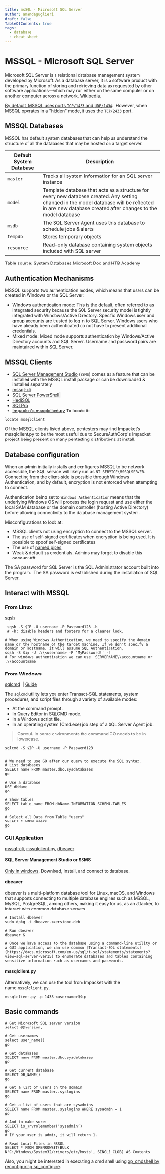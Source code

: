```yaml
---
title: msSQL - Microsoft SQL Server
author: amandaguglieri
draft: false
TableOfContents: true
tags:
  - database
  - cheat sheet
---
```


# MSSQL - Microsoft SQL Server

Microsoft SQL Server is a relational database management system developed by Microsoft. As a database server, it is a software product with the primary function of storing and retrieving data as requested by other software applications—which may run either on the same computer or on another computer across a network. [Wikipedia](https://en.wikipedia.org/wiki/Microsoft_SQL_Server).

[By default, MSSQL uses ports `TCP/1433` and `UDP/1434`](1433-mssql.md).  However, when MSSQL operates in a "hidden" mode, it uses the `TCP/2433` port.
## MSSQL Databases

MSSQL has default system databases that can help us understand the structure of all the databases that may be hosted on a target server.

|Default System Database|Description|
|---|---|
|`master`|Tracks all system information for an SQL server instance|
|`model`|Template database that acts as a structure for every new database created. Any setting changed in the model database will be reflected in any new database created after changes to the model database|
|`msdb`|The SQL Server Agent uses this database to schedule jobs & alerts|
|`tempdb`|Stores temporary objects|
|`resource`|Read-only database containing system objects included with SQL server|

Table source: [System Databases Microsoft Doc](https://docs.microsoft.com/en-us/sql/relational-databases/databases/system-databases?view=sql-server-ver15) and HTB Academy

## Authentication Mechanisms

MSSQL supports two authentication modes, which means that users can be created in Windows or the SQL Server:

- Windows authentication mode: This is the default, often referred to as integrated security because the SQL Server security model is tightly integrated with Windows/Active Directory. Specific Windows user and group accounts are trusted to log in to SQL Server. Windows users who have already been authenticated do not have to present additional credentials.
- Mixed mode: Mixed mode supports authentication by Windows/Active Directory accounts and SQL Server. Username and password pairs are maintained within SQL Server.

##  MSSQL Clients

- [SQL Server Management Studio](https://docs.microsoft.com/en-us/sql/ssms/download-sql-server-management-studio-ssms?view=sql-server-ver15) (`SSMS`) comes as a feature that can be installed with the MSSQL install package or can be downloaded & installed separately
- [mssql-cli](https://docs.microsoft.com/en-us/sql/tools/mssql-cli?view=sql-server-ver15)
- [SQL Server PowerShell](https://docs.microsoft.com/en-us/sql/powershell/sql-server-powershell?view=sql-server-ver15)|
- [HediSQL](https://www.heidisql.com)
- [SQLPro](https://www.macsqlclient.com)
- [Impacket's mssqlclient.py](https://github.com/SecureAuthCorp/impacket/blob/master/examples/mssqlclient.py) To locate it:

```shell-session
locate mssqlclient
```


Of the MSSQL clients listed above, pentesters may find Impacket's mssqlclient.py to be the most useful due to SecureAuthCorp's Impacket project being present on many pentesting distributions at install.


## Database configuration

When an admin initially installs and configures MSSQL to be network accessible, the SQL service will likely run as `NT SERVICE\MSSQLSERVER`. Connecting from the client-side is possible through Windows Authentication, and by default, encryption is not enforced when attempting to connect.

Authentication being set to `Windows Authentication` means that the underlying Windows OS will process the login request and use either the local SAM database or the domain controller (hosting Active Directory) before allowing connectivity to the database management system.

Misconfigurations to look at:

- MSSQL clients not using encryption to connect to the MSSQL server.    
- The use of self-signed certificates when encryption is being used. It is possible to spoof self-signed certificates   
- The use of [named pipes](https://docs.microsoft.com/en-us/sql/tools/configuration-manager/named-pipes-properties?view=sql-server-ver15)
- Weak & default `sa` credentials. Admins may forget to disable this account.## 

The SA password for SQL Server is the SQL Administrator account built into the program.  The SA password is established during the installation of SQL Server.


## Interact with MSSQL

### From Linux

[sqsh](sqsh.md)


```shell-session
 sqsh -S $IP -U username -P Password123 -h
 # -h: disable headers and footers for a cleaner look.

# When using Windows Authentication, we need to specify the domain name or the hostname of the target machine. If we don't specify a domain or hostname, it will assume SQL Authentication.
sqsh -S $ip -U .\\<username> -P 'MyPassword!' -h
# For windows authentication we can use  SERVERNAME\\accountname or .\\accountname
```

### From Windows

[sqlcmd](https://docs.microsoft.com/en-us/sql/tools/sqlcmd-utility)  |  [Guide](https://learn.microsoft.com/en-us/sql/tools/sqlcmd/sqlcmd-use-utility?view=sql-server-ver16)

The `sqlcmd` utility lets you enter Transact-SQL statements, system procedures, and script files through a variety of available modes:

- At the command prompt.
- In Query Editor in SQLCMD mode.
- In a Windows script file.
- In an operating system (Cmd.exe) job step of a SQL Server Agent job.

> Careful. In some environments the command GO needs to be in lowercase.

```cmd-session
sqlcmd -S $IP -U username -P Password123


# We need to use GO after our query to execute the SQL syntax. 
# List databases
SELECT name FROM master.dbo.sysdatabases
go

# Use a database
USE dbName
go

# Show tables
SELECT table_name FROM dbName.INFORMATION_SCHEMA.TABLES
go

# Select all Data from Table "users"
SELECT * FROM users
go

```


### GUI Application

 [mssql-cli](https://github.com/dbcli/mssql-cli), [mssqlclient.py](https://github.com/SecureAuthCorp/impacket/blob/master/examples/mssqlclient.py), [dbeaver](https://github.com/dbeaver/dbeaver) 

####  SQL Server Management Studio or SSMS 

[Only in windows](https://learn.microsoft.com/en-us/sql/ssms/download-sql-server-management-studio-ssms?view=sql-server-ver16). Download, install, and connect to database. 

#### dbeaver

dbeaver is a multi-platform database tool for Linux, macOS, and Windows that supports connecting to multiple database engines such as MSSQL, MySQL, PostgreSQL, among others, making it easy for us, as an attacker, to interact with common database servers.

```shell-session
# Install dbeaver
sudo dpkg -i dbeaver-<version>.deb

# Run dbeaver
dbeaver &

# Once we have access to the database using a command-line utility or a GUI application, we can use common [Transact-SQL statements](https://docs.microsoft.com/en-us/sql/t-sql/statements/statements?view=sql-server-ver15) to enumerate databases and tables containing sensitive information such as usernames and passwords.
```

#### mssqlclient.py

Alternatively, we can use the tool from Impacket with the name `mssqlclient.py`.

```shell-session
mssqlclient.py -p 1433 <username>@$ip 
```


## Basic commands

```
# Get Microsoft SQL server version
select @@version;

# Get usernames
select user_name()
go 

# Get databases
SELECT name FROM master.dbo.sysdatabases
go

# Get current database
SELECT DB_NAME()
go

# Get a list of users in the domain
SELECT name FROM master..syslogins
go

# Get a list of users that are sysadmins
SELECT name FROM master..syslogins WHERE sysadmin = 1
go

# And to make sure: 
SELECT is_srvrolemember(‘sysadmin’)
go
# If your user is admin, it will return 1.

# Read Local Files in MSSQL
SELECT * FROM OPENROWSET(BULK N'C:/Windows/System32/drivers/etc/hosts', SINGLE_CLOB) AS Contents
```

Also, you might be interested in executing a cmd shell using [xp_cmdshell by reconfiguring sp_configure](1433-mssql.md).



